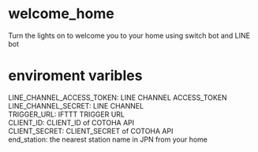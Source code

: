 # welcome_home<br>
Turn the lights on to welcome you to your home using switch bot and LINE bot<br>

# enviroment varibles<br>
LINE_CHANNEL_ACCESS_TOKEN: LINE CHANNEL ACCESS_TOKEN<br>
LINE_CHANNEL_SECRET: LINE CHANNEL<br>
TRIGGER_URL: IFTTT TRIGGER URL<br>
CLIENT_ID: CLIENT_ID of COTOHA API<br>
CLIENT_SECRET: CLIENT_SECRET of COTOHA API<br>
end_station: the nearest station name in JPN from your home<br>
